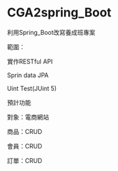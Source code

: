 # CGA2spring_Boot

利用Spring_Boot改寫養成班專案

範圍：

實作RESTful API

Sprin data JPA

Uint Test(JUint 5)


預計功能

對象：電商網站

商品：CRUD

會員：CRUD

訂單：CRUD

